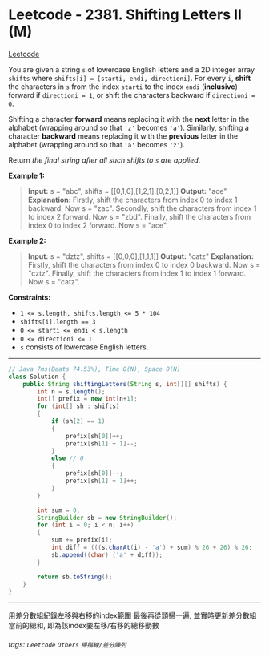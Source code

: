 # Leetcode - 2381. Shifting Letters II (M)

[Leetcode](https://leetcode.com/problems/shifting-letters-ii/)

You are given a string `s` of lowercase English letters and a 2D integer array `shifts` where `shifts[i] = [starti, endi, directioni]`. For every `i`, **shift** the characters in `s` from the index `starti` to the index `endi` (**inclusive**) forward if `directioni = 1`, or shift the characters backward if `directioni = 0`.

Shifting a character **forward** means replacing it with the **next** letter in the alphabet (wrapping around so that `'z'` becomes `'a'`). Similarly, shifting a character **backward** means replacing it with the **previous** letter in the alphabet (wrapping around so that `'a'` becomes `'z'`).

Return _the final string after all such shifts to _`s`_ are applied_.

**Example 1:**

> **Input:** s = "abc", shifts = [[0,1,0],[1,2,1],[0,2,1]]
> **Output:** "ace"
> **Explanation:** Firstly, shift the characters from index 0 to index 1 backward. Now s = "zac".
> Secondly, shift the characters from index 1 to index 2 forward. Now s = "zbd".
> Finally, shift the characters from index 0 to index 2 forward. Now s = "ace".

**Example 2:**

> **Input:** s = "dztz", shifts = [[0,0,0],[1,1,1]]
> **Output:** "catz"
> **Explanation:** Firstly, shift the characters from index 0 to index 0 backward. Now s = "cztz".
> Finally, shift the characters from index 1 to index 1 forward. Now s = "catz".

**Constraints:**

-   `1 <= s.length, shifts.length <= 5 * 104`
-   `shifts[i].length == 3`
-   `0 <= starti <= endi < s.length`
-   `0 <= directioni <= 1`
-   `s` consists of lowercase English letters.

---
```java
// Java 7ms(Beats 74.53%), Time O(N), Space O(N)
class Solution {
    public String shiftingLetters(String s, int[][] shifts) {
        int n = s.length();
        int[] prefix = new int[n+1];
        for (int[] sh : shifts)
        {
            if (sh[2] == 1)
            {
                prefix[sh[0]]++;
                prefix[sh[1] + 1]--;
            }
            else // 0
            {
                prefix[sh[0]]--;
                prefix[sh[1] + 1]++;
            }
        }

        int sum = 0;
        StringBuilder sb = new StringBuilder();
        for (int i = 0; i < n; i++)
        {
            sum += prefix[i];
            int diff = (((s.charAt(i) - 'a') + sum) % 26 + 26) % 26;
            sb.append((char) ('a' + diff));
        }

        return sb.toString();
    }
}
```
---

用差分數組紀錄左移與右移的index範圍
最後再從頭掃一遍, 並實時更新差分數組當前的總和, 即為該index要左移/右移的總移動數


###### tags: `Leetcode` `Others` `掃描線/差分陣列`